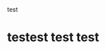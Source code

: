 <!DOCTYPE html>
<html lang="en">
<head>test</head>
<body><p><h1>testest test test</h1></p></body>
</html>
